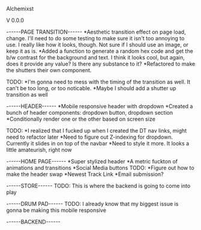 Alchemixst

V 0.0.0

------PAGE TRANSITION------
*Aesthetic transition effect on page load, change. I'll need to do some testing to make sure it isn't too annoying to use. I really like how it looks, though. Not sure if I should use an image, or keep it as is.
*Added a function to generate a random hex code and get the b/w contrast for the background and text. I think it looks cool, but again, does it provide any value? Is there any substance to it?
*Refactored to make the shutters their own component. 

TODO:
*I'm gonna need to mess with the timing of the transition as well. It can't be too long, or too noticable.
*Maybe I should add a shutter up transition as well

------HEADER------
*Mobile responsive header with dropdown
*Created a bunch of header components: dropdown button, dropdown section
*Conditionally render one or the other based on screen size

TODO:
*I realized that I fucked up when I created the DT nav links, might need to refactor later
*Need to figure out Z-indexing for dropdown. Currently it slides in on top of the navbar
*Need to style it more. It looks a little amateurish, right now

------HOME PAGE------
*Super stylized header
*A metric fuckton of animations and transitions
*Social Media buttons
TODO: 
*Figure out how to make the header swap 
*Newest Track Link
*Email submission?

------STORE------
TODO: This is where the backend is going to come into play

------DRUM PAD------
TODO: I already know that my biggest issue is gonna be making this mobile responsive

------BACKEND------

